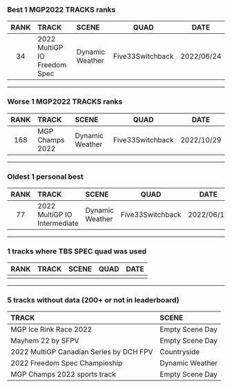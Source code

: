 ### Best 1 MGP2022 TRACKS ranks
|RANK|TRACK|SCENE|QUAD|DATE|
|:---:|:---|:---|:---:|:---:|
|34|2022 MultiGP IO Freedom Spec|Dynamic Weather|Five33Switchback|2022/06/24|
---
### Worse 1 MGP2022 TRACKS ranks
|RANK|TRACK|SCENE|QUAD|DATE|
|:---:|:---|:---|:---:|:---:|
|168|MGP Champs 2022|Dynamic Weather|Five33Switchback|2022/10/29|
---
### Oldest 1 personal best
|RANK|TRACK|SCENE|QUAD|DATE|
|:---:|:---|:---|:---:|:---:|
|77|2022 MultiGP IO Intermediate|Dynamic Weather|Five33Switchback|2022/06/15|
---
### 1 tracks where TBS SPEC quad was used
|RANK|TRACK|SCENE|QUAD|DATE|
|:---:|:---|:---|:---:|:---:|
||||||
---
### 5 tracks without data (200+ or not in leaderboard)
|TRACK|SCENE|
|:---|:---|
|MGP Ice Rink Race 2022|Empty Scene Day|
|Mayhem 22 by SFPV|Empty Scene Day|
|2022 MultiGP Canadian Series by DCH FPV|Countryside|
|2022 Freedom Spec Champioship|Dynamic Weather|
|MGP Champs 2022 sports track|Empty Scene Day|
